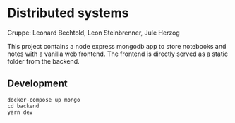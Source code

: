 # Distributed systems
Gruppe: Leonard Bechtold, Leon Steinbrenner, Jule Herzog

This project contains a node express mongodb app to store notebooks and notes with a vanilla web frontend. The frontend is directly served as a static folder from the backend.

## Development
```
docker-compose up mongo
cd backend
yarn dev
```